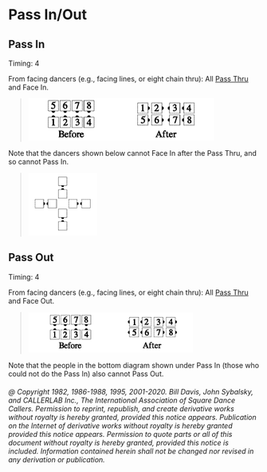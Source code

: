 
# Pass In/Out

## Pass In

Timing: 4

From facing dancers (e.g., facing lines, or eight chain thru): 
All [Pass Thru](../b1/pass_thru.md) and Face In.

> 
> ![alt](pass_in_1a.png)![alt](pass_in_1b.png)
>

Note that the dancers shown below cannot Face In after the Pass Thru, and so cannot
Pass In.

> 
> ![alt](pass_in_2.png)
>

## Pass Out

Timing: 4

From facing dancers (e.g., facing lines, or eight chain thru):
All [Pass Thru](../b1/pass_thru.md) and Face Out.

>
> ![alt](pass_out_1a.png)![alt](pass_out_1b.png)
>

Note that the people in the bottom diagram shown under
Pass In (those who could not do the Pass In) also cannot Pass Out.

###### @ Copyright 1982, 1986-1988, 1995, 2001-2020. Bill Davis, John Sybalsky, and CALLERLAB Inc., The International Association of Square Dance Callers. Permission to reprint, republish, and create derivative works without royalty is hereby granted, provided this notice appears. Publication on the Internet of derivative works without royalty is hereby granted provided this notice appears. Permission to quote parts or all of this document without royalty is hereby granted, provided this notice is included. Information contained herein shall not be changed nor revised in any derivation or publication.
